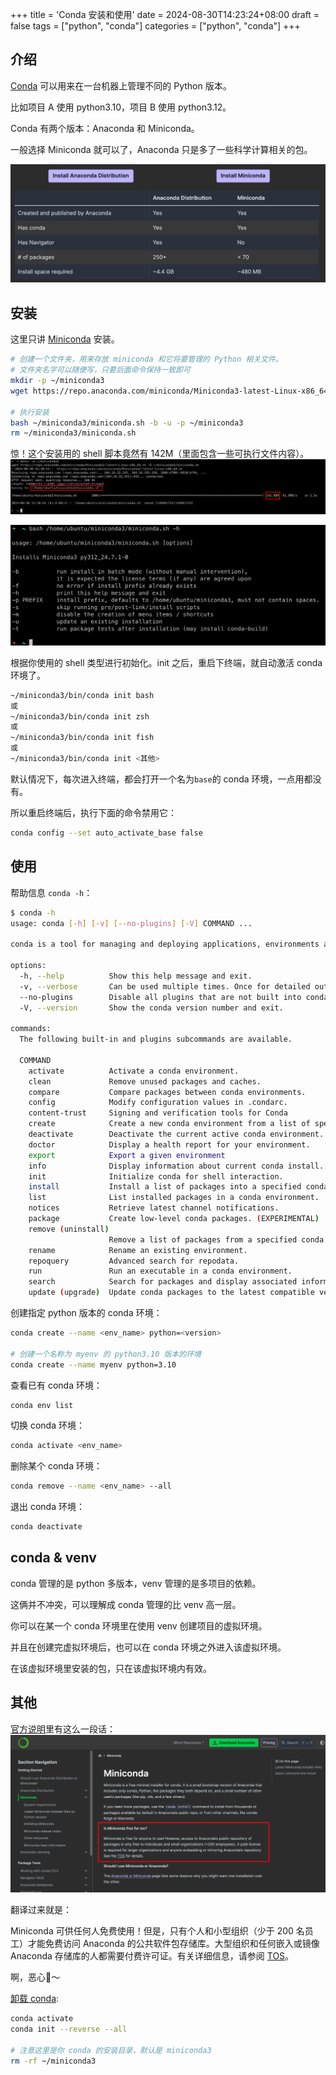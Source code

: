 +++
title = 'Conda 安装和使用'
date = 2024-08-30T14:23:24+08:00
draft = false
tags = ["python", "conda"]
categories = ["python", "conda"]
+++


## 介绍

[Conda](https://docs.anaconda.com/) 可以用来在一台机器上管理不同的 Python 版本。

比如项目 A 使用 python3.10，项目 B 使用 python3.12。

Conda 有两个版本：Anaconda 和 Miniconda。

一般选择 Miniconda 就可以了，Anaconda 只是多了一些科学计算相关的包。

![2024-08-30-15-01-64AKdK](https://raw.githubusercontent.com/zzkrix/blog-images/main/assets/2024-08-30-15-01-64AKdK.png)

## 安装

这里只讲 [Miniconda](https://docs.anaconda.com/miniconda/#quick-command-line-install) 安装。

```bash
# 创建一个文件夹，用来存放 miniconda 和它将要管理的 Python 相关文件。
# 文件夹名字可以随便写，只要后面命令保持一致即可
mkdir -p ~/miniconda3
wget https://repo.anaconda.com/miniconda/Miniconda3-latest-Linux-x86_64.sh -O ~/miniconda3/miniconda.sh

# 执行安装
bash ~/miniconda3/miniconda.sh -b -u -p ~/miniconda3
rm ~/miniconda3/miniconda.sh
```

惊！这个安装用的 shell 脚本竟然有 142M（里面包含一些可执行文件内容）。
![2024-08-30-15-11-n20qj4](https://raw.githubusercontent.com/zzkrix/blog-images/main/assets/2024-08-30-15-11-n20qj4.png)

![2024-08-30-15-17-xRb7gt](https://raw.githubusercontent.com/zzkrix/blog-images/main/assets/2024-08-30-15-17-xRb7gt.png)

根据你使用的 shell 类型进行初始化。init 之后，重启下终端，就自动激活 conda 环境了。

```bash
~/miniconda3/bin/conda init bash
或
~/miniconda3/bin/conda init zsh
或
~/miniconda3/bin/conda init fish
或
~/miniconda3/bin/conda init <其他>
```

默认情况下，每次进入终端，都会打开一个名为`base`的 conda 环境，一点用都没有。

所以重启终端后，执行下面的命令禁用它：

```bash
conda config --set auto_activate_base false
```

## 使用

帮助信息 `conda -h`：

```bash
$ conda -h
usage: conda [-h] [-v] [--no-plugins] [-V] COMMAND ...

conda is a tool for managing and deploying applications, environments and packages.

options:
  -h, --help          Show this help message and exit.
  -v, --verbose       Can be used multiple times. Once for detailed output, twice for INFO logging, thrice for DEBUG logging, four times for TRACE logging.
  --no-plugins        Disable all plugins that are not built into conda.
  -V, --version       Show the conda version number and exit.

commands:
  The following built-in and plugins subcommands are available.

  COMMAND
    activate          Activate a conda environment.
    clean             Remove unused packages and caches.
    compare           Compare packages between conda environments.
    config            Modify configuration values in .condarc.
    content-trust     Signing and verification tools for Conda
    create            Create a new conda environment from a list of specified packages.
    deactivate        Deactivate the current active conda environment.
    doctor            Display a health report for your environment.
    export            Export a given environment
    info              Display information about current conda install.
    init              Initialize conda for shell interaction.
    install           Install a list of packages into a specified conda environment.
    list              List installed packages in a conda environment.
    notices           Retrieve latest channel notifications.
    package           Create low-level conda packages. (EXPERIMENTAL)
    remove (uninstall)
                      Remove a list of packages from a specified conda environment.
    rename            Rename an existing environment.
    repoquery         Advanced search for repodata.
    run               Run an executable in a conda environment.
    search            Search for packages and display associated information using the MatchSpec format.
    update (upgrade)  Update conda packages to the latest compatible version.
```

创建指定 python 版本的 conda 环境：

```bash
conda create --name <env_name> python=<version>

# 创建一个名称为 myenv 的 python3.10 版本的环境
conda create --name myenv python=3.10
```

查看已有 conda 环境：

```bash
conda env list
```

切换 conda 环境：

```bash
conda activate <env_name>
```

删除某个 conda 环境：

```bash
conda remove --name <env_name> --all
```

退出 conda 环境：

```bash
conda deactivate
```

## conda & venv

conda 管理的是 python 多版本，venv 管理的是多项目的依赖。

这俩并不冲突，可以理解成 conda 管理的比 venv 高一层。

你可以在某一个 conda 环境里在使用 venv 创建项目的虚拟环境。

并且在创建完虚拟环境后，也可以在 conda 环境之外进入该虚拟环境。

在该虚拟环境里安装的包，只在该虚拟环境内有效。

## 其他

[官方说明](https://docs.anaconda.com/miniconda/)里有这么一段话：
![2024-08-30-17-26-KL5Xuy](https://raw.githubusercontent.com/zzkrix/blog-images/main/assets/2024-08-30-17-26-KL5Xuy.png)

翻译过来就是：

Miniconda 可供任何人免费使用！但是，只有个人和小型组织（少于 200 名员工）才能免费访问 Anaconda 的公共软件包存储库。大型组织和任何嵌入或镜像 Anaconda 存储库的人都需要付费许可证。有关详细信息，请参阅 [TOS](https://legal.anaconda.com/policies/en/)。

啊，恶心🤢～

[卸载 conda](https://docs.anaconda.com/anaconda/install/uninstall/):

```bash
conda activate
conda init --reverse --all

# 注意这里是你 conda 的安装目录，默认是 miniconda3
rm -rf ~/miniconda3
```
